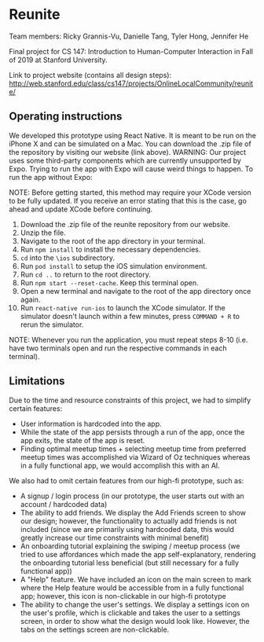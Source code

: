 # Reunite

Team members: Ricky Grannis-Vu, Danielle Tang, Tyler Hong, Jennifer He

Final project for CS 147: Introduction to Human-Computer Interaction in Fall of 2019 at Stanford University.

Link to project website (contains all design steps):
http://web.stanford.edu/class/cs147/projects/OnlineLocalCommunity/reunite/

## Operating instructions

We developed this prototype using React Native. It is meant to be run on the iPhone X and can be simulated on a Mac. You can download the .zip file of the repository by visiting our website (link above). WARNING: Our project uses some third-party components which are currently unsupported by Expo. Trying to run the app with Expo will cause weird things to happen. To run the app without Expo:

NOTE: Before getting started, this method may require your XCode version to be fully updated. If you receive an error stating that this is the case, go ahead and update XCode before continuing.

1. Download the .zip file of the reunite repository from our website.
2. Unzip the file.
3. Navigate to the root of the app directory in your terminal.
4. Run `npm install` to install the necessary dependencies.
5. `cd` into the `\ios` subdirectory.
6. Run `pod install` to setup the iOS simulation environment.
7. Run `cd ..` to return to the root directory.
8. Run `npm start --reset-cache`. Keep this terminal open.
9. Open a new terminal and navigate to the root of the app directory once again.
10. Run `react-native run-ios` to launch the XCode simulator. If the simulator doesn't launch within a few minutes, press `COMMAND + R` to rerun the simulator.

NOTE: Whenever you run the application, you must repeat steps 8-10 (i.e. have two terminals open and run the respective commands in each terminal).

## Limitations

Due to the time and resource constraints of this project, we had to simplify certain features:
* User information is hardcoded into the app.
* While the state of the app persists through a run of the app, once the app exits, the state of the app is reset.
* Finding optimal meetup times + selecting meetup time from preferred meetup times was accomplished via Wizard of Oz techniques whereas in a fully functional app, we would accomplish this with an AI.

We also had to omit certain features from our high-fi prototype, such as:
* A signup / login process (in our prototype, the user starts out with an account / hardcoded data)
* The ability to add friends. We display the Add Friends screen to show our design; however, the functionality to actually add friends is not included (since we are primarily using hardcoded data, this would greatly increase our time constraints with minimal benefit)
* An onboarding tutorial explaining the swiping / meetup process (we tried to use affordances which made the app self-explanatory, rendering the onboarding tutorial less beneficial (but still necessary for a fully functional app))
* A "Help" feature. We have included an icon on the main screen to mark where the Help feature would be accessible from in a fully functional app; however, this icon is non-clickable in our high-fi prototype
* The ability to change the user's settings. We display a settings icon on the user's profile, which is clickable and takes the user to a settings screen, in order to show what the design would look like. However, the tabs on the settings screen are non-clickable.

